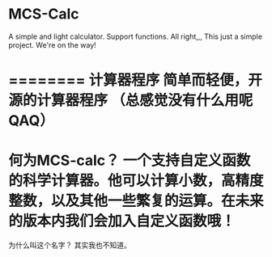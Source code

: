 MCS-Calc
========

A simple and light calculator. Support functions.
All right,,, This just a simple project.
We're on the way!

========
计算器程序
简单而轻便，开源的计算器程序
（总感觉没有什么用呢QAQ）
========
何为MCS-calc？
一个支持自定义函数的科学计算器。他可以计算小数，高精度整数，以及其他一些繁复的运算。在未来的版本内我们会加入自定义函数哦！
========
为什么叫这个名字？
其实我也不知道。

